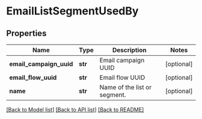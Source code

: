 # EmailListSegmentUsedBy

## Properties
Name | Type | Description | Notes
------------ | ------------- | ------------- | -------------
**email_campaign_uuid** | **str** | Email campaign UUID | [optional] 
**email_flow_uuid** | **str** | Email flow UUID | [optional] 
**name** | **str** | Name of the list or segment. | [optional] 

[[Back to Model list]](../README.md#documentation-for-models) [[Back to API list]](../README.md#documentation-for-api-endpoints) [[Back to README]](../README.md)


